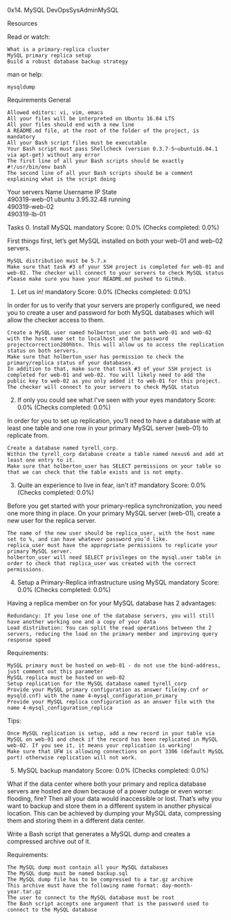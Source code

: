  0x14. MySQL
DevOpsSysAdminMySQL

Resources

Read or watch:

    What is a primary-replica cluster
    MySQL primary replica setup
    Build a robust database backup strategy

man or help:

    mysqldump

Requirements
General

    Allowed editors: vi, vim, emacs
    All your files will be interpreted on Ubuntu 16.04 LTS
    All your files should end with a new line
    A README.md file, at the root of the folder of the project, is mandatory
    All your Bash script files must be executable
    Your Bash script must pass Shellcheck (version 0.3.7-5~ubuntu16.04.1 via apt-get) without any error
    The first line of all your Bash scripts should be exactly #!/usr/bin/env bash
    The second line of all your Bash scripts should be a comment explaining what is the script doing

 Your servers
Name 	Username 	IP 	State 	
490319-web-01 	ubuntu 	3.95.32.48 	running 	
490319-web-02 				
490319-lb-01 				

Tasks
0. Install MySQL
mandatory
Score: 0.0% (Checks completed: 0.0%)

First things first, let’s get MySQL installed on both your web-01 and web-02 servers.

    MySQL distribution must be 5.7.x
    Make sure that task #3 of your SSH project is completed for web-01 and web-02. The checker will connect to your servers to check MySQL status
    Please make sure you have your README.md pushed to GitHub.


1. Let us in!
mandatory
Score: 0.0% (Checks completed: 0.0%)

In order for us to verify that your servers are properly configured, we need you to create a user and password for both MySQL databases which will allow the checker access to them.

    Create a MySQL user named holberton_user on both web-01 and web-02 with the host name set to localhost and the password projectcorrection280hbtn. This will allow us to access the replication status on both servers.
    Make sure that holberton_user has permission to check the primary/replica status of your databases.
    In addition to that, make sure that task #3 of your SSH project is completed for web-01 and web-02. You will likely need to add the public key to web-02 as you only added it to web-01 for this project. The checker will connect to your servers to check MySQL status


2. If only you could see what I've seen with your eyes
mandatory
Score: 0.0% (Checks completed: 0.0%)

In order for you to set up replication, you’ll need to have a database with at least one table and one row in your primary MySQL server (web-01) to replicate from.

    Create a database named tyrell_corp.
    Within the tyrell_corp database create a table named nexus6 and add at least one entry to it.
    Make sure that holberton_user has SELECT permissions on your table so that we can check that the table exists and is not empty.


3. Quite an experience to live in fear, isn't it?
mandatory
Score: 0.0% (Checks completed: 0.0%)

Before you get started with your primary-replica synchronization, you need one more thing in place. On your primary MySQL server (web-01), create a new user for the replica server.

    The name of the new user should be replica_user, with the host name set to %, and can have whatever password you’d like.
    replica_user must have the appropriate permissions to replicate your primary MySQL server.
    holberton_user will need SELECT privileges on the mysql.user table in order to check that replica_user was created with the correct permissions.


4. Setup a Primary-Replica infrastructure using MySQL
mandatory
Score: 0.0% (Checks completed: 0.0%)

Having a replica member on for your MySQL database has 2 advantages:

    Redundancy: If you lose one of the database servers, you will still have another working one and a copy of your data
    Load distribution: You can split the read operations between the 2 servers, reducing the load on the primary member and improving query response speed

Requirements:

    MySQL primary must be hosted on web-01 - do not use the bind-address, just comment out this parameter
    MySQL replica must be hosted on web-02
    Setup replication for the MySQL database named tyrell_corp
    Provide your MySQL primary configuration as answer file(my.cnf or mysqld.cnf) with the name 4-mysql_configuration_primary
    Provide your MySQL replica configuration as an answer file with the name 4-mysql_configuration_replica

Tips:

    Once MySQL replication is setup, add a new record in your table via MySQL on web-01 and check if the record has been replicated in MySQL web-02. If you see it, it means your replication is working!
    Make sure that UFW is allowing connections on port 3306 (default MySQL port) otherwise replication will not work.


5. MySQL backup
mandatory
Score: 0.0% (Checks completed: 0.0%)

What if the data center where both your primary and replica database servers are hosted are down because of a power outage or even worse: flooding, fire? Then all your data would inaccessible or lost. That’s why you want to backup and store them in a different system in another physical location. This can be achieved by dumping your MySQL data, compressing them and storing them in a different data center.

Write a Bash script that generates a MySQL dump and creates a compressed archive out of it.

Requirements:

    The MySQL dump must contain all your MySQL databases
    The MySQL dump must be named backup.sql
    The MySQL dump file has to be compressed to a tar.gz archive
    This archive must have the following name format: day-month-year.tar.gz
    The user to connect to the MySQL database must be root
    The Bash script accepts one argument that is the password used to connect to the MySQL database


